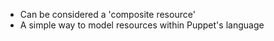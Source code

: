 * Can be considered a 'composite resource'
* A simple way to model resources within Puppet's language

